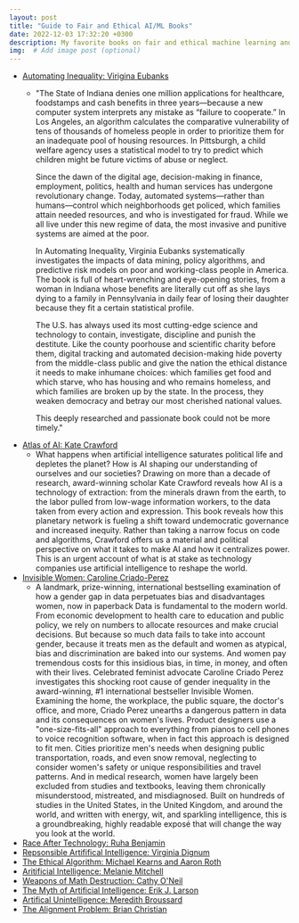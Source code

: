```yaml
---
layout: post
title: "Guide to Fair and Ethical AI/ML Books"
date: 2022-12-03 17:32:20 +0300
description: My favorite books on fair and ethical machine learning and artificial intelligence.
img:  # Add image post (optional)
---
```


* [Automating Inequality: Virigina Eubanks](https://bookshop.org/p/books/automating-inequality-how-high-tech-tools-profile-police-and-punish-the-poor-virginia-eubanks/8445864?ean=9781250215789)
  * "The State of Indiana denies one million applications for healthcare, foodstamps and cash benefits in three years―because a new computer system interprets any mistake as “failure to cooperate.” In Los Angeles, an algorithm calculates the comparative vulnerability of tens of thousands of homeless people in order to prioritize them for an inadequate pool of housing resources. In Pittsburgh, a child welfare agency uses a statistical model to try to predict which children might be future victims of abuse or neglect.

    Since the dawn of the digital age, decision-making in finance, employment, politics, health and human services has undergone revolutionary change. Today, automated systems―rather than humans―control which neighborhoods get policed, which families attain needed resources, and who is investigated for fraud. While we all live under this new regime of data, the most invasive and punitive systems are aimed at the poor.

    In Automating Inequality, Virginia Eubanks systematically investigates the impacts of data mining, policy algorithms, and predictive risk models on poor and working-class people in America. The book is full of heart-wrenching and eye-opening stories, from a woman in Indiana whose benefits are literally cut off as she lays dying to a family in Pennsylvania in daily fear of losing their daughter because they fit a certain statistical profile.

    The U.S. has always used its most cutting-edge science and technology to contain, investigate, discipline and punish the destitute. Like the county poorhouse and scientific charity before them, digital tracking and automated decision-making hide poverty from the middle-class public and give the nation the ethical distance it needs to make inhumane choices: which families get food and which starve, who has housing and who remains homeless, and which families are broken up by the state. In the process, they weaken democracy and betray our most cherished national values.

    This deeply researched and passionate book could not be more timely."
* [Atlas of AI: Kate Crawford](https://bookshop.org/p/books/atlas-of-ai-power-politics-and-the-planetary-costs-of-artificial-intelligence-kate-crawford/17465404?ean=9780300264630)
  * What happens when artificial intelligence saturates political life and depletes the planet? How is AI shaping our understanding of ourselves and our societies? Drawing on more than a decade of research, award-winning scholar Kate Crawford reveals how AI is a technology of extraction: from the minerals drawn from the earth, to the labor pulled from low-wage information workers, to the data taken from every action and expression. This book reveals how this planetary network is fueling a shift toward undemocratic governance and increased inequity. Rather than taking a narrow focus on code and algorithms, Crawford offers us a material and political perspective on what it takes to make AI and how it centralizes power. This is an urgent account of what is at stake as technology companies use artificial intelligence to reshape the world.
* [Invisible Women: Caroline Criado-Perez](https://bookshop.org/p/books/invisible-women-data-bias-in-a-world-designed-for-men-caroline-criado-perez/15136602?ean=9781419735219)
  * A landmark, prize-winning, international bestselling examination of how a gender gap in data perpetuates bias and disadvantages women, now in paperback
    Data is fundamental to the modern world. From economic development to health care to education and public policy, we rely on numbers to allocate resources and make crucial decisions. But because so much data fails to take into account gender, because it treats men as the default and women as atypical, bias and discrimination are baked into our systems. And women pay tremendous costs for this insidious bias, in time, in money, and often with their lives.
    Celebrated feminist advocate Caroline Criado Perez investigates this shocking root cause of gender inequality in the award-winning, #1 international bestseller Invisible Women. Examining the home, the workplace, the public square, the doctor's office, and more, Criado Perez unearths a dangerous pattern in data and its consequences on women's lives. Product designers use a "one-size-fits-all" approach to everything from pianos to cell phones to voice recognition software, when in fact this approach is designed to fit men. Cities prioritize men's needs when designing public transportation, roads, and even snow removal, neglecting to consider women's safety or unique responsibilities and travel patterns. And in medical research, women have largely been excluded from studies and textbooks, leaving them chronically misunderstood, mistreated, and misdiagnosed.
Built on hundreds of studies in the United States, in the United Kingdom, and around the world, and written with energy, wit, and sparkling intelligence, this is a groundbreaking, highly readable exposé that will change the way you look at the world.
* [Race After Technology: Ruha Benjamin](https://bookshop.org/p/books/race-after-technology-abolitionist-tools-for-the-new-jim-code-ruha-benjamin/7508567?ean=9781509526406)
* [Repsonsible Artififical Intelligence: Virginia Dignum](https://bookshop.org/p/books/responsible-artificial-intelligence-how-to-develop-and-use-ai-in-a-responsible-way-virginia-dignum/15507515?ean=9783030303730)
* [The Ethical Algorithm: Michael Kearns and Aaron Roth](https://bookshop.org/p/books/the-ethical-algorithm-the-science-of-socially-aware-algorithm-design-michael-kearns/11705689?ean=9780190948207)
* [Aritificial Intelligence: Melanie Mitchell](https://us.macmillan.com/books/9780374715236/artificialintelligence) 
* [Weapons of Math Destruction: Cathy O'Neil](https://bookshop.org/p/books/weapons-of-math-destruction-how-big-data-increases-inequality-and-threatens-democracy-cathy-o-neil/11438502?ean=9780553418835)
* [The Myth of Artificial Intelligence: Erik J. Larson](https://bookshop.org/p/books/the-myth-of-artificial-intelligence-why-computers-can-t-think-the-way-we-do-erik-j-larson/18467605?ean=9780674983519)
* [Artifical Unintelligence: Meredith Broussard](https://bookshop.org/p/books/artificial-unintelligence-how-computers-misunderstand-the-world-meredith-broussard/7352531?ean=9780262537018)
* [The Alignment Problem: Brian Christian](https://bookshop.org/p/books/the-alignment-problem-machine-learning-and-human-values-brian-christian/16099409?ean=9780393635829)


